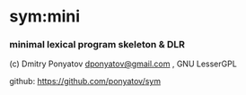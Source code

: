 # sym:mini
### minimal lexical program skeleton & DLR

(c) Dmitry Ponyatov <dponyatov@gmail.com> , GNU LesserGPL

github: https://github.com/ponyatov/sym
